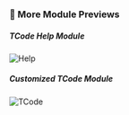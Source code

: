 ### 🧩 More Module Previews

##### TCode Help Module

![Help](https://kkbapps.oss-cn-shanghai.aliyuncs.com/terminal/3.4.9/en/Help.png)

##### Customized TCode Module

![TCode](https://kkbapps.oss-cn-shanghai.aliyuncs.com/terminal/3.4.9/en/TCode.png)

